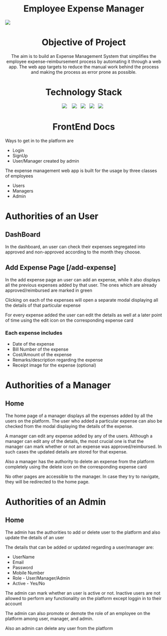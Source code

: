 <h1 align="center">Employee Expense Manager</h1>
<img src="https://github.com/iamneowise/employeeexpensemgmtapp-react-FS_Team_159/blob/main/Images/User%20Dashboard.png?raw=true" />

<h1 align="center">Objective of Project</h1>
<p align="center">The aim is to build an Expense Management System that simplifies the employee expense-reimbursement process by automating it through a web app. The web app targets to reduce the manual work behind the process and making the process as error prone as possible.
</p>

<h1 align="center">Technology Stack</h1>
<p align="center">
  <img src="https://img.shields.io/badge/react%20-%2300D9FF.svg?&style=for-the-badge&logo=react&logoColor=white" />&nbsp;&nbsp;&nbsp;
  <img src="https://img.shields.io/badge/javascript%20-%231572B6.svg?&style=for-the-badge&logo=javascript&logoColor=yellow" />&nbsp;&nbsp;
  <img src="https://img.shields.io/badge/mysql%20-%231572B6.svg?&style=for-the-badge&logo=mysql&logoColor=white" />&nbsp;&nbsp;
  <img src="https://img.shields.io/badge/git%20-%231572B6.svg?&style=for-the-badge&logo=git&logoColor=white" />&nbsp;&nbsp;
  <img src="https://img.shields.io/badge/spring%20-%231572B6.svg?&style=for-the-badge&logo=spring&logoColor=white" />&nbsp;&nbsp;
</p>

<h1 align="center">FrontEnd Docs</h1>
<p>Ways to get in to the platform are
  <ul>
    <li>Login</li>
    <li>SignUp</li>
    <li>User/Manager created by admin</li>
  </ul>
</p>

<p>The expense management web app is built for the usage by three classes of employees
  <ul>
    <li>Users</li>
    <li>Managers</li>
    <li>Admin</li>
  </ul>
</p>

<h1>Authorities of an User</h1>
<h2>DashBoard</h2>
<p>In the dashboard, an user can check their expenses segregated into approved and non-approved according to the month they choose.</p>

<h2>Add Expense Page <strong>[/add-expense]</strong></h2>
<p>In the add expense page an user can add an expense, while it also displays all the previous expenses added by that user. The ones which are already approved/reimbursed are marked in green</p>

<p>Clicking on each of the expenses will open a separate modal displaying all the details of that particular expense</p>

<p>For every expense added the user can edit the details as well at a later point of time using the edit icon on the corresponding expense card</p>

<h3>Each expense includes</h3>
<ul>
  <li>Date of the expense</li>
  <li>Bill Number of the expense</li>
  <li>Cost/Amount of the expense</li>
  <li>Remarks/description regarding the expense</li>
  <li>Receipt image for the expense (optional)</li>
</ul>

<h1>Authorities of a Manager</h1>
<h2>Home</h2>
<p>The home page of a manager displays all the expenses added by all the users on the platform. The user who added a particular expense can also be checked from the modal displaying the details of the expense.</p>
<p>A manager can edit any expense added by any of the users. Although a manager can edit any of the details, the most crucial one is that the manager can mark whether or not an expense was approved/reimbursed. In such cases the updated details are stored for that expense.</p>

<p>Also a manager has the authority to delete an expense from  the platform completely using the delete icon on the corresponding expense card</p>

<p>No other pages are accessible to the manager. In case they try to navigate, they will be redirected to the home page.</p>

<h1>Authorities of an Admin</h1>
<h2>Home</h2>
<p>The admin has the authorities to add or delete user to the platform and also update the details of an user</p>
<p>The details that can be added or updated regarding a user/manager are:</p>
<ul>
  <li>UserName</li>
  <li>Email</li>
  <li>Password</li>
  <li>Mobile Number</li>
  <li>Role - User/Manager/Admin</li>
  <li>Active - Yes/No</li>
</ul>

<p>The admin can mark whether an user is active or not. Inactive users are not allowed to perform any functionality on the platform except loggin in to their account</p>

<p>The admin can also promote or demote the role of an employee on the platform among user, manager, and admin.</p>

<p>Also an admin can delete any user from the platform</p>
